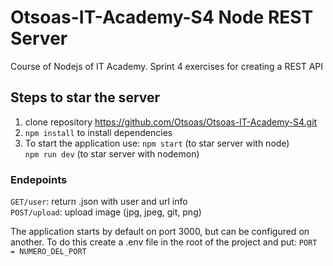 # Otsoas-IT-Academy-S4  Node REST Server   
Course of Nodejs of IT Academy. Sprint 4 exercises for creating a REST API

## Steps to star the server 
1. clone repository https://github.com/Otsoas/Otsoas-IT-Academy-S4.git
2. `npm install` to install dependencies
3. To start the application use:
`npm start` (to star server with node)  
`npm run dev` (to star server with nodemon)

### Endepoints  
`GET/user`: return .json with user and url info  
`POST/upload`: upload image (jpg, jpeg, git, png)  

The application starts by default on port 3000, but can be configured on another.
To do this create a .env file in the root of the project and put:
`PORT = NUMERO_DEL_PORT`


